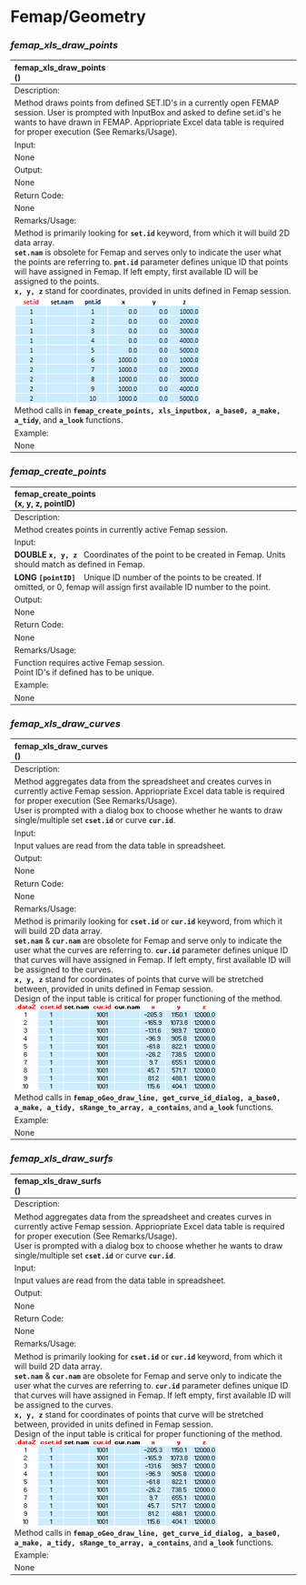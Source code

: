 # Femap/Geometry

### *femap_xls_draw_points*
|femap_xls_draw_points <br> ()|
|:----------------------------------------|
|Description:|
|Method draws points from defined SET.ID's in a currently open FEMAP session. User is prompted with InputBox and asked to define set.id's he wants to have drawn in FEMAP. Appriopriate Excel data table is required for proper execution (See Remarks/Usage).|
|Input:|
|None|
|Output:|
|None|
|Return Code:|
|None|
|Remarks/Usage:|
|Method is primarily looking for **`set.id`** keyword, from which it will build 2D data array. <br> **`set.nam`** is obsolete for Femap and serves only to indicate the user what the points are referring to. **`pnt.id`** parameter defines unique ID that points will have assigned in Femap. If left empty, first available ID will be assigned to the points.<br> **`x, y, z`** stand for coordinates, provided in units defined in Femap session. <br> ![femap_xls_draw_points.png](../../assets/pictures/femap_xls_draw_points.png) <br> Method calls in **`femap_create_points, xls_inputbox, a_base0, a_make, a_tidy`**, and **`a_look`** functions.|
|Example:|
|None|

### *femap_create_points*
|femap_create_points <br> (x, y, z, pointID)|
|:----------------------------------------|
|Description:|
|Method creates points in currently active Femap session.|
|Input:|
|**DOUBLE `x, y, z`** &nbsp; Coordinates of the point to be created in Femap. Units should match as defined in Femap.|
|**LONG `[pointID]`** &ensp; Unique ID number of the points to be created. If omitted, or 0, femap will assign first available ID number to the point.|
|Output:|
|None|
|Return Code:|
|None|
|Remarks/Usage:|
|Function requires active Femap session.<br> Point ID's if defined has to be unique.|
|Example:|
|None|

### *femap_xls_draw_curves*
|femap_xls_draw_curves <br> ()|
|:----------------------------------------|
|Description:|
|Method aggregates data from the spreadsheet and creates curves in currently active Femap session. Appriopriate Excel data table is required for proper execution (See Remarks/Usage).<br> User is prompted with a dialog box to choose whether he wants to draw single/multiple set **`cset.id`** or curve **`cur.id`**.|
|Input:|
|Input values are read from the data table in spreadsheet.|
|Output:|
|None|
|Return Code:|
|None|
|Remarks/Usage:|
|Method is primarily looking for **`cset.id`** or **`cur.id`** keyword, from which it will build 2D data array. <br> **`set.nam`** & **`cur.nam`** are obsolete for Femap and serve only to indicate the user what the curves are referring to. **`cur.id`** parameter defines unique ID that curves will have assigned in Femap. If left empty, first available ID will be assigned to the curves.<br> **`x, y, z`** stand for coordinates of points that curve will be stretched between, provided in units defined in Femap session.<br> Design of the input table is critical for proper functioning of the method.<br> ![femap_xls_draw_curves.png](../../assets/pictures/femap_xls_draw_curves.png) <br> Method calls in **`femap_oGeo_draw_line, get_curve_id_dialog, a_base0, a_make, a_tidy, sRange_to_array, a_contains`**, and **`a_look`** functions.|
|Example:|
|None|

### *femap_xls_draw_surfs*
|femap_xls_draw_surfs <br> ()|
|:----------------------------------------|
|Description:|
|Method aggregates data from the spreadsheet and creates curves in currently active Femap session. Appriopriate Excel data table is required for proper execution (See Remarks/Usage).<br> User is prompted with a dialog box to choose whether he wants to draw single/multiple set **`cset.id`** or curve **`cur.id`**.|
|Input:|
|Input values are read from the data table in spreadsheet.|
|Output:|
|None|
|Return Code:|
|None|
|Remarks/Usage:|
|Method is primarily looking for **`cset.id`** or **`cur.id`** keyword, from which it will build 2D data array. <br> **`set.nam`** & **`cur.nam`** are obsolete for Femap and serve only to indicate the user what the curves are referring to. **`cur.id`** parameter defines unique ID that curves will have assigned in Femap. If left empty, first available ID will be assigned to the curves.<br> **`x, y, z`** stand for coordinates of points that curve will be stretched between, provided in units defined in Femap session.<br> Design of the input table is critical for proper functioning of the method.<br> ![femap_xls_draw_curves.png](../../assets/pictures/femap_xls_draw_curves.png) <br> Method calls in **`femap_oGeo_draw_line, get_curve_id_dialog, a_base0, a_make, a_tidy, sRange_to_array, a_contains`**, and **`a_look`** functions.|
|Example:|
|None|
